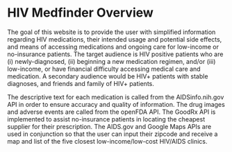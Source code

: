 HIV Medfinder Overview
======================

The goal of this website is to provide the user with simplified information regarding HIV medications, their intended usage and potential side effects, and means of accessing medications and ongoing care for low-income or no-insurance patients. The target audience is HIV positive patients who are (i) newly-diagnosed, (ii) beginning a new medication regimen, and/or (iii) low-income, or have financial difficulty accessing medical care and medication. A secondary audience would be HIV+ patients with stable diagnoses, and friends and family of HIV+ patients.

The descriptive text for each medication is called from the AIDSinfo.nih.gov API in order to ensure accuracy and quality of information. The drug images and adverse events are called from the openFDA API. The GoodRx API is implemented to assist no-insurance patients in locating the cheapest supplier for their prescription. The AIDS.gov and Google Maps APIs are used in conjunction so that the user can input their zipcode and receive a map and list of the five closest low-income/low-cost HIV/AIDS clinics.
